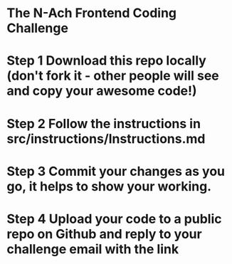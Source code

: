 The N-Ach Frontend Coding Challenge
===============================================================================================

Step 1
Download this repo locally (don't fork it - other people will see and copy your awesome code!)
===============================================================================================

Step 2
Follow the instructions in src/instructions/Instructions.md
===============================================================================================

Step 3
Commit your changes as you go, it helps to show your working.
===============================================================================================

Step 4
Upload your code to a public repo on Github and reply to your challenge email with the link
===============================================================================================
